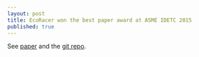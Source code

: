 ```yaml
---
layout: post
title: EcoRacer won the best paper award at ASME IDETC 2015
published: true
---
```


See [paper](***) and the [git repo](***).
